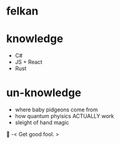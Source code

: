 # felkan

# knowledge
- C#
- JS + React
- Rust

# un-knowledge
- where baby pidgeons come from
- how quantum phyisics ACTUALLY work
- sleight of hand magic


🐧 -< Get good fool. >
